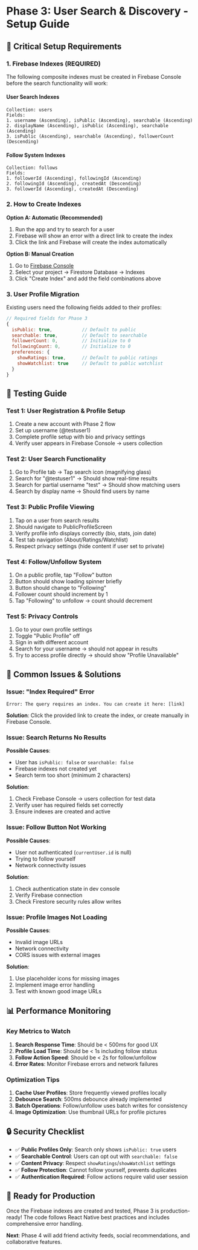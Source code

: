# Phase 3: User Search & Discovery - Setup Guide

## 🚨 **Critical Setup Requirements**

### **1. Firebase Indexes (REQUIRED)**

The following composite indexes must be created in Firebase Console before the search functionality will work:

#### **User Search Indexes**
```
Collection: users
Fields:
1. username (Ascending), isPublic (Ascending), searchable (Ascending)
2. displayName (Ascending), isPublic (Ascending), searchable (Ascending)
3. isPublic (Ascending), searchable (Ascending), followerCount (Descending)
```

#### **Follow System Indexes**
```
Collection: follows
Fields:
1. followerId (Ascending), followingId (Ascending)
2. followingId (Ascending), createdAt (Descending)
3. followerId (Ascending), createdAt (Descending)
```

### **2. How to Create Indexes**

**Option A: Automatic (Recommended)**
1. Run the app and try to search for a user
2. Firebase will show an error with a direct link to create the index
3. Click the link and Firebase will create the index automatically

**Option B: Manual Creation**
1. Go to [Firebase Console](https://console.firebase.google.com/)
2. Select your project → Firestore Database → Indexes
3. Click "Create Index" and add the field combinations above

### **3. User Profile Migration**

Existing users need the following fields added to their profiles:

```javascript
// Required fields for Phase 3
{
  isPublic: true,           // Default to public
  searchable: true,         // Default to searchable
  followerCount: 0,         // Initialize to 0
  followingCount: 0,        // Initialize to 0
  preferences: {
    showRatings: true,      // Default to public ratings
    showWatchlist: true     // Default to public watchlist
  }
}
```

## 🧪 **Testing Guide**

### **Test 1: User Registration & Profile Setup**
1. Create a new account with Phase 2 flow
2. Set up username (@testuser1)
3. Complete profile setup with bio and privacy settings
4. Verify user appears in Firebase Console → users collection

### **Test 2: User Search Functionality**
1. Go to Profile tab → Tap search icon (magnifying glass)
2. Search for "@testuser1" → Should show real-time results
3. Search for partial username "test" → Should show matching users
4. Search by display name → Should find users by name

### **Test 3: Public Profile Viewing**
1. Tap on a user from search results
2. Should navigate to PublicProfileScreen
3. Verify profile info displays correctly (bio, stats, join date)
4. Test tab navigation (About/Ratings/Watchlist)
5. Respect privacy settings (hide content if user set to private)

### **Test 4: Follow/Unfollow System**
1. On a public profile, tap "Follow" button
2. Button should show loading spinner briefly
3. Button should change to "Following"
4. Follower count should increment by 1
5. Tap "Following" to unfollow → count should decrement

### **Test 5: Privacy Controls**
1. Go to your own profile settings
2. Toggle "Public Profile" off
3. Sign in with different account
4. Search for your username → should not appear in results
5. Try to access profile directly → should show "Profile Unavailable"

## 🚨 **Common Issues & Solutions**

### **Issue: "Index Required" Error**
```
Error: The query requires an index. You can create it here: [link]
```
**Solution**: Click the provided link to create the index, or create manually in Firebase Console.

### **Issue: Search Returns No Results**
**Possible Causes**:
- User has `isPublic: false` or `searchable: false`
- Firebase indexes not created yet
- Search term too short (minimum 2 characters)

**Solution**: 
1. Check Firebase Console → users collection for test data
2. Verify user has required fields set correctly
3. Ensure indexes are created and active

### **Issue: Follow Button Not Working**
**Possible Causes**:
- User not authenticated (`currentUser.id` is null)
- Trying to follow yourself
- Network connectivity issues

**Solution**:
1. Check authentication state in dev console
2. Verify Firebase connection
3. Check Firestore security rules allow writes

### **Issue: Profile Images Not Loading**
**Possible Causes**:
- Invalid image URLs
- Network connectivity
- CORS issues with external images

**Solution**:
1. Use placeholder icons for missing images
2. Implement image error handling
3. Test with known good image URLs

## 📊 **Performance Monitoring**

### **Key Metrics to Watch**
1. **Search Response Time**: Should be < 500ms for good UX
2. **Profile Load Time**: Should be < 1s including follow status
3. **Follow Action Speed**: Should be < 2s for follow/unfollow
4. **Error Rates**: Monitor Firebase errors and network failures

### **Optimization Tips**
1. **Cache User Profiles**: Store frequently viewed profiles locally
2. **Debounce Search**: 500ms debounce already implemented
3. **Batch Operations**: Follow/unfollow uses batch writes for consistency
4. **Image Optimization**: Use thumbnail URLs for profile pictures

## 🔒 **Security Checklist**

- ✅ **Public Profiles Only**: Search only shows `isPublic: true` users
- ✅ **Searchable Control**: Users can opt out with `searchable: false`
- ✅ **Content Privacy**: Respect `showRatings`/`showWatchlist` settings
- ✅ **Follow Protection**: Cannot follow yourself, prevents duplicates
- ✅ **Authentication Required**: Follow actions require valid user session

## 🚀 **Ready for Production**

Once the Firebase indexes are created and tested, Phase 3 is production-ready! The code follows React Native best practices and includes comprehensive error handling.

**Next**: Phase 4 will add friend activity feeds, social recommendations, and collaborative features.